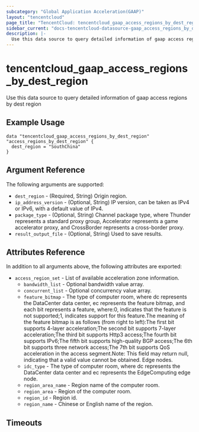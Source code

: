 ```yaml
---
subcategory: "Global Application Acceleration(GAAP)"
layout: "tencentcloud"
page_title: "TencentCloud: tencentcloud_gaap_access_regions_by_dest_region"
sidebar_current: "docs-tencentcloud-datasource-gaap_access_regions_by_dest_region"
description: |-
  Use this data source to query detailed information of gaap access regions by dest region
---
```


# tencentcloud_gaap_access_regions_by_dest_region

Use this data source to query detailed information of gaap access regions by dest region

## Example Usage

```hcl
data "tencentcloud_gaap_access_regions_by_dest_region" "access_regions_by_dest_region" {
  dest_region = "SouthChina"
}
```

## Argument Reference

The following arguments are supported:

* `dest_region` - (Required, String) Origin region.
* `ip_address_version` - (Optional, String) IP version, can be taken as IPv4 or IPv6, with a default value of IPv4.
* `package_type` - (Optional, String) Channel package type, where Thunder represents a standard proxy group, Accelerator represents a game accelerator proxy, and CrossBorder represents a cross-border proxy.
* `result_output_file` - (Optional, String) Used to save results.

## Attributes Reference

In addition to all arguments above, the following attributes are exported:

* `access_region_set` - List of available acceleration zone information.
  * `bandwidth_list` - Optional bandwidth value array.
  * `concurrent_list` - Optional concurrency value array.
  * `feature_bitmap` - The type of computer room, where dc represents the DataCenter data center, ec represents the feature bitmap, and each bit represents a feature, where:0, indicates that the feature is not supported;1, indicates support for this feature.The meaning of the feature bitmap is as follows (from right to left):The first bit supports 4-layer acceleration;The second bit supports 7-layer acceleration;The third bit supports Http3 access;The fourth bit supports IPv6;The fifth bit supports high-quality BGP access;The 6th bit supports three network access;The 7th bit supports QoS acceleration in the access segment.Note: This field may return null, indicating that a valid value cannot be obtained. Edge nodes.
  * `idc_type` - The type of computer room, where dc represents the DataCenter data center and ec represents the EdgeComputing edge node.
  * `region_area_name` - Region name of the computer room.
  * `region_area` - Region of the computer room.
  * `region_id` - Region id.
  * `region_name` - Chinese or English name of the region.


## Timeouts

<no value>


